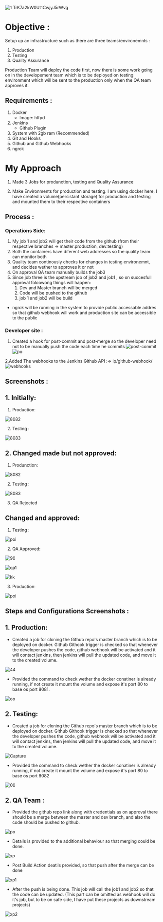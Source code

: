 ![1 TrK7a2kW0Ut1CwjyJ5rWvg](https://user-images.githubusercontent.com/66811679/84464572-bcd60280-ac29-11ea-9dff-04a0a922d390.png)

# Objective :

Setup up an infrastructure such as there are three teams/environemnts :

1. Production
2. Testing
3. Quality Assurance

Production Team will deploy the code first, now there is some work going on in the developement team which is to be deployed on testing environment which will be sent to the production only when the QA team approves it.

## Requirements :

1. Docker
   - Image: httpd
2. Jenkins
   - Github Plugin
3. System with 2gb ram (Recommended)
4. Git and Hooks
5. Github and Github Webhooks
6. ngrok

# My Approach

1. Made 3 Jobs for produnction, testing and Quality Assurance

2. Make Environments for production and testing. I am using docker here, I have created a volume(persistant storage) for production and testing and mounted them to their respective containers

## Process :

### Operations Side:

1. My job 1 and job2 will get their code from the github (from their respective branches => master:production, dev:testing)
2. Both the containers have diferent web addresses so the quality team can monitor both
3. Quality team continously checks for changes in testing environemnt, and decides wether to approves it or not
4. On approval QA team manually builds the job3
5. Since job three is the upstream job of job2 and job1 , so on succesfull approval foloowong things will happen:
   1. Dev and Master branch will be merged
   2. Code will be pushed to the github
   3. job 1 and job2 will be build

- ngrok will be running in the system to provide public accessable addres so that github webhook will work and production site can be accessible to the public

### Developer site :

1. Created a hook for post-commit and post-merge so the developer need not to be manually push the code each time he commits
![post-commit](https://user-images.githubusercontent.com/66811679/84467167-222cf200-ac30-11ea-96c8-ab2b7be0d554.png)
![po](https://user-images.githubusercontent.com/66811679/84886255-03bc6180-b049-11ea-97aa-43b1514ac9db.jpeg)


2.Added The webhooks to the Jenkins Github API :=> ip/github-webhook/
![webhooks](https://user-images.githubusercontent.com/64473684/84473373-94d8b480-aca6-11ea-82bf-ecb0e698d38c.jpg)
## Screenshots :

## 1. Initially:

1. Production:

![8082](https://user-images.githubusercontent.com/66811679/84866656-d8c51400-b02e-11ea-9f7e-2a009a5e9b8c.PNG)


2. Testing :

![8083](https://user-images.githubusercontent.com/66811679/84866827-1e81dc80-b02f-11ea-822b-de0aa946f7aa.PNG)
## 2. Changed made but not approved:

1. Produnction:

![8082](https://user-images.githubusercontent.com/66811679/84866656-d8c51400-b02e-11ea-9f7e-2a009a5e9b8c.PNG)

2. Testing :

![8083](https://user-images.githubusercontent.com/66811679/84866827-1e81dc80-b02f-11ea-822b-de0aa946f7aa.PNG)


3. QA Rejected

## Changed and approved:

1. Testing :

![poi](https://user-images.githubusercontent.com/66811679/84868004-db286d80-b030-11ea-8102-bab10ee030a9.PNG)

2. QA Approved:

![90](https://user-images.githubusercontent.com/66811679/84494623-b31ac200-ac5e-11ea-8b7c-eb72c02e2f27.PNG)


![qa1](https://user-images.githubusercontent.com/66811679/84495389-f295de00-ac5f-11ea-9d17-47b6f834af84.jpg)

![kk](https://user-images.githubusercontent.com/66811679/84880754-d0c29f80-b041-11ea-8178-1bf0c7ab5896.PNG)

3. Production:

![poi](https://user-images.githubusercontent.com/66811679/84868004-db286d80-b030-11ea-8102-bab10ee030a9.PNG)


## Steps and Configurations Screenshots :

## 1. Production:

* Created a job for cloning the Github repo's master branch which is to be deployed on docker.
Github Githook trigger is checked so that whenever the developer pushes the code, github webhook will be activated and it will    contact jenkins, then jenkins will pull the updated code, and move it to the created volume.


![44](https://user-images.githubusercontent.com/66811679/84869621-204d9f00-b033-11ea-8b56-8bdc8bb34e68.PNG)

* Provided the command to check wether the docker conatiner is already running, if not create it mount the volume and expose it's port 80 to base os port 8081.


![oo](https://user-images.githubusercontent.com/66811679/84498431-81592980-ac65-11ea-824a-adc30a01bd24.PNG)


## 2. Testing:

* Created a job for cloning the Github repo's master branch which is to be deployed on docker.
Github Githook trigger is checked so that whenever the developer pushes the code, github webhook will be activated and it will contact jenkins, then jenkins will pull the updated code, and move it to the created volume.



![Capture](https://user-images.githubusercontent.com/66811679/84872225-753ee480-b036-11ea-8446-a45fedb7881e.PNG)

* Provided the command to check wether the docker conatiner is already running, if not create it mount the volume and expose it's port 80 to base os port 8082


![00](https://user-images.githubusercontent.com/66811679/84873553-445faf00-b038-11ea-969c-4f3797df4675.PNG)


## 2. QA Team :

* Provided the github repo link along with credentials as on approval there should be a merge between the master and dev branch, and also the code should be pushed to github.

![po](https://user-images.githubusercontent.com/66811679/84875567-f6987600-b03a-11ea-9d5b-132af60f9af2.PNG)


* Details is provided to the additional behaviour so that merging could be done.

![xp](https://user-images.githubusercontent.com/66811679/84506637-8376b480-ac74-11ea-856a-5f5959796cd6.PNG)

* Post Build Action deatils provided, so that push after the merge can be done

![xp1](https://user-images.githubusercontent.com/66811679/84506985-fed86600-ac74-11ea-951a-3211db29a491.PNG)

* After the push is being done. This job will call the job1 and job2 so that the code can be updated. (This part can be omitted as webhook will do it's job, but to be on safe side, I have put these projects as downstream projects)


![xp2](https://user-images.githubusercontent.com/66811679/84506975-f8e28500-ac74-11ea-8cb2-9e804cdd3848.PNG)

